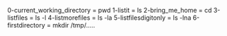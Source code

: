 0-current_working_directory = pwd
1-listit = ls
2-bring_me_home = cd
3-listfiles = ls -l
4-listmorefiles = ls -la
5-listfilesdigitonly = ls -lna
6-firstdirectory = mkdir /tmp/.....

